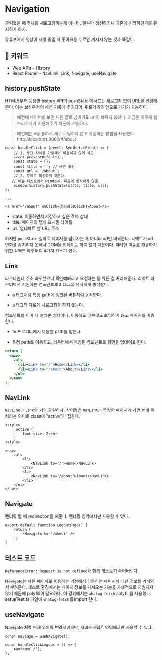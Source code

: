 # Navigation

클릭했을 때 전체를 새로고침하는게 아니라,
일부만 갱신하거나 기존에 처리하던거를 유지하게 하자.

유튜브에서 영상이 재생 중일 때 좋아요를 누르면 꺼지지 않는 것과 똑같다.

## :whale2: 키워드

* Web APIs - History
* React Router - NavLink, Link, Navigate, useNavigate

## history.pushState

HTML5부터 등장한 history API의 pushState 메서드는 새로고침 없이 URL을 변경해준다.
이는 브라우저의 세션 기록에 추가되어, 뒤로가기와 앞으로 가기가 가능하다.

> 예전에 네이버를 보면 다른 글로 넘어가도 url이 바뀌지 않았다.
> 지금은 이렇게 웹 브라우저가 지원해주기 때문에 가능하다.

> 예전에는 `#`을 붙여서 새로 로딩하지 않고 이동하는 방법을 사용했다.
> http://localhost:8080/#/about

```tsx
const handleClick = (event: SyntheticEvent) => {
    // 1. 링크 자체를 가로채서 이동하지 않게 하고
    event.preventDefault();
    const state = {};
    const title = ''; // 쓰면 좋음
    const url = '/about';
    // 2. 강제로 이동하게 해준다.
   // 이는 테스트에서 window기 때문에 동작하지 않음
    window.history.pushState(state, title, url); 
};

...

<a href='/about' onClick={handleClick}>About</a>
```

* state: 이동하면서 저장하고 싶은 객체 상태
* title: 페이지의 탭에 표시될 타이틀
* url: 업데이트 할 URL 주소

하지만 `pushState` 실제로 페이지를 넘어가는 게 아니라 url만 바꿔준다.
리액트가 url 변화를 감지하지 못해서 DOM을 업데이트 하지 않기 때문이다.
이러한 이슈를 해결하기 위한 리액트 라우터의 4가지 요소가 있다.

## Link

라우터한테 주소 바뀌었으니 확인해봐라고 요청하는 등 뭐든 걸 처리해준다.
리액트 라우터에서 지원하는 컴포넌트로 a 태그와 유사하게 동작한다.

* a 태그처럼 특정 path에 링크된 버튼처럼 동작한다.

* a 태그와 다르게 새로고침을 하지 않는다.

컴포넌트를 이미 다 불러온 상태이다. 이동해도 아무것도 로딩하지 않고 페이지를 이동한다.

* to 프로퍼티에서 이동할 path를 받는다.

* 특정 path로 이동하고, 라우터에서 매칭된 컴포넌트로 화면을 업데이트 한다.

```jsx
return (
  <nav>
    <ul>
      <li><Link to="/">Home</Link></li>
      <li><Link to="/about">About</Link></li>
    </ul>
  </nav>
);  
```

## NavLink

`NavLink`는 `Link`와 거의 동일하다.
차이점은 `NavLint`는 특정한 페이지에 가면 현재 위치라는 의미로 class에 "active"가 집힌다.

```tsx
<style>
    .active {
        font-size: 2rem;
    }
<style>

<nav>
    <ul>
        <li>
            <NavLink to='/'>Home</NavLink>
        </li>
        <li>
            <NavLink to='/about'>About</NavLink>
        </li>
    </ul>
</nav>
```

## Navigate

렌더링 될 때 redirection을 해준다. 렌더링 영역에서만 사용할 수 있다.

```tsx
export default function LogoutPage() {
    return (
        <Navigate to='/about' />
    );
}
```

## 테스트 코드

`ReferenceError: Request is not defined`와 함께 테스트가 죽어버린다.

Navigate는 다른 페이지로 이동하는 과정에서 이동하는 페이지에 대한 정보를 가져와서 뿌려준다.
테스트 환경에서는 페이지 정보를 가져오는 기능을 자체적으로 지원하지 않기 때문에
polyfill이 필요하다. 이 강의에서는 `whatwg-fetch` polyfill을 사용했다.
setupTest.ts 파일에 `whatwg-fetch`를 import 한다.

## useNavigate

Navigate 처럼 현재 위치를 변경시키지만, 자바스크립트 영역에서만 사용할 수 있다.

```tsx
const naviage = useNavigate();

const handleClickLogout = () => {
    naviage('/');
};
```
